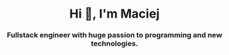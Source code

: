 <h1 align="center">Hi 👋, I'm Maciej</h1>
<h3 align="center">Fullstack engineer with huge passion to programming and new technologies.</h3>
